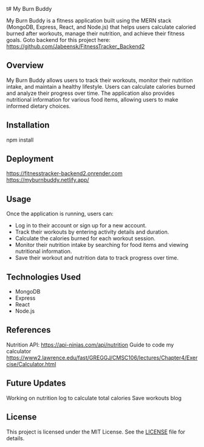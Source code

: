 t# My Burn Buddy

My Burn Buddy is a fitness application built using the MERN stack (MongoDB, Express, React, and Node.js) that helps users calculate caloried burned after workouts, manage their nutrition, and achieve their fitness goals.
Goto backend for this project here: https://github.com/Jabeensk/FitnessTracker_Backend2
## Overview

My Burn Buddy allows users to track their workouts, monitor their nutrition intake, and maintain a healthy lifestyle. Users can calculate calories burned and analyze their progress over time. The application also provides nutritional information for various food items, allowing users to make informed dietary choices.

## Installation

npm install

## Deployment
https://fitnesstracker-backend2.onrender.com
https://myburnbuddy.netlify.app/

## Usage

Once the application is running, users can:

- Log in to their account or sign up for a new account.
- Track their workouts by entering activity details and duration.
- Calculate the calories burned for each workout session.
- Monitor their nutrition intake by searching for food items and viewing nutritional information.
- Save their workout and nutrition data to track progress over time.

## Technologies Used

- MongoDB
- Express
- React
- Node.js

## References
Nutrition API:  https://api-ninjas.com/api/nutrition
Guide to code my calculator
https://www2.lawrence.edu/fast/GREGGJ/CMSC106/lectures/Chapter4/Exercise/Calculator.html

## Future Updates
Working on nutrition log to calculate total calories
Save workouts
blog 

## License

This project is licensed under the MIT License. See the [LICENSE](LICENSE) file for details.


